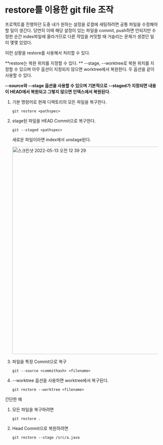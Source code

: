 # restore를 이용한 git file 조작

프로젝트를 진행하던 도중 내가 원하는 설정을 로컬에 세팅하려면 공통 파일을 수정해야할 일이 생긴다. 당연히 이때 해당 설정이 있는 파일을 commit, push하면 안되지만 수정한 순간 index파일에 올라가므로 다른 작업을 커밋할 때 거슬리는 문제가 생겼던 일이 몇몇 있었다.

이런 상황을 restore를 사용해서 처리할 수 있다. 

**restore는 복원 위치를 지정할 수 있다. ** --stage, --worktree로 복원 위치를 지정할 수 있으며 아무 옵션이 지정되지 않으면 worktree에서 복원한다. 두 옵션을 같이 사용할 수 있다.

**--source와 --stage 옵션을 사용할 수 있으며 기본적으로 --staged가 지정되면 내용이 HEAD에서 복원되고 그렇지 않으면 인덱스에서 복원된다**.

1. 기본 명령어로 현재 디렉토리의 모든 파일을 복구한다.

   ```shell
   git restore <pathspec>
   ```

2. stage된 파일을 HEAD Commit으로 복구한다.

   ```shell
   git --staged <pathspec> 
   ```

   새로운 파일이라면 index에서 unstage된다.

   <img width="684" alt="스크린샷 2022-05-13 오전 12 39 29" src="https://user-images.githubusercontent.com/68282095/168114463-1b985263-0e7c-4ba7-94cf-a356aa79eb2a.png">

3. 파일을 특정 Commit으로 복구

   ```shell
   git --source <commithash> <filename>
   ```

4. --worktree 옵션을 사용하면 worktree에서 복구된다.

   ```shell
   git restore --worktree <filename>
   ```

간단한 예

1. 모든 파일을 복구하려면

   ```shell
   git restore . 
   ```

2. Head Commit으로 복원하려면

   ```shell
   git restore --stage /src/a.java
   ```